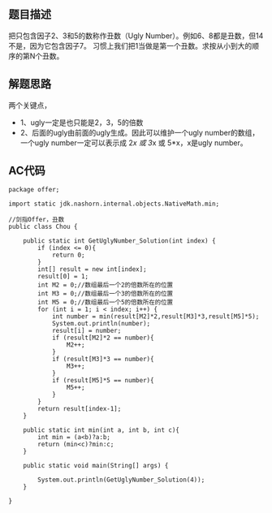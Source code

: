 ## 题目描述
把只包含因子2、3和5的数称作丑数（Ugly Number）。例如6、8都是丑数，但14不是，因为它包含因子7。 习惯上我们把1当做是第一个丑数。求按从小到大的顺序的第N个丑数。

## 解题思路
两个关键点，
- 1、ugly一定是也只能是2，3，5的倍数 
- 2、后面的ugly由前面的ugly生成。因此可以维护一个ugly number的数组，一个ugly number一定可以表示成 2*x 或 3*x 或 5*x，x是ugly number。


## AC代码

```
package offer;

import static jdk.nashorn.internal.objects.NativeMath.min;

//剑指Offer，丑数
public class Chou {

    public static int GetUglyNumber_Solution(int index) {
        if (index <= 0){
            return 0;
        }
        int[] result = new int[index];
        result[0] = 1;
        int M2 = 0;//数组最后一个2的倍数所在的位置
        int M3 = 0;//数组最后一个3的倍数所在的位置
        int M5 = 0;//数组最后一个5的倍数所在的位置
        for (int i = 1; i < index; i++) {
            int number = min(result[M2]*2,result[M3]*3,result[M5]*5);
            System.out.println(number);
            result[i] = number;
            if (result[M2]*2 == number){
                M2++;
            }
            if (result[M3]*3 == number){
                M3++;
            }
            if (result[M5]*5 == number){
                M5++;
            }
        }
        return result[index-1];
    }

    public static int min(int a, int b, int c){
        int min = (a<b)?a:b;
        return (min<c)?min:c;
    }

    public static void main(String[] args) {

        System.out.println(GetUglyNumber_Solution(4));
    }

}
```